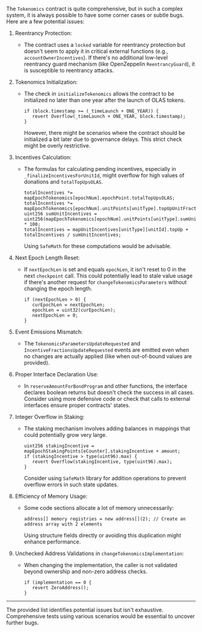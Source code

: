 The `Tokenomics` contract is quite comprehensive, but in such a complex system, it is always possible to have some corner cases or subtle bugs. Here are a few potential issues:

1. Reentrancy Protection:
   - The contract uses a `locked` variable for reentrancy protection but doesn't seem to apply it in critical external functions (e.g., `accountOwnerIncentives`). If there's no additional low-level reentrancy guard mechanism (like OpenZeppelin `ReentrancyGuard`), it is susceptible to reentrancy attacks.

2. Tokenomics Initialization:
   - The check in `initializeTokenomics` allows the contract to be initialized no later than one year after the launch of OLAS tokens.
     ```solidity
     if (block.timestamp >= (_timeLaunch + ONE_YEAR)) {
        revert Overflow(_timeLaunch + ONE_YEAR, block.timestamp);
     }
     ```
     However, there might be scenarios where the contract should be initialized a bit later due to governance delays. This strict check might be overly restrictive.

3. Incentives Calculation:
   - The formulas for calculating pending incentives, especially in `_finalizeIncentivesForUnitId`, might overflow for high values of donations and `totalTopUpsOLAS`.
     ```solidity
     totalIncentives *= mapEpochTokenomics[epochNum].epochPoint.totalTopUpsOLAS;
     totalIncentives *= mapEpochTokenomics[epochNum].unitPoints[unitType].topUpUnitFraction;
     uint256 sumUnitIncentives = uint256(mapEpochTokenomics[epochNum].unitPoints[unitType].sumUnitTopUpsOLAS) * 100;
     totalIncentives = mapUnitIncentives[unitType][unitId].topUp + totalIncentives / sumUnitIncentives;
     ```
     Using `SafeMath` for these computations would be advisable.

4. Next Epoch Length Reset:
   - If `nextEpochLen` is set and equals `epochLen`, it isn't reset to 0 in the next `checkpoint` call. This could potentially lead to stale value usage if there's another request for `changeTokenomicsParameters` without changing the epoch length.
     ```solidity
     if (nextEpochLen > 0) {
        curEpochLen = nextEpochLen;
        epochLen = uint32(curEpochLen);
        nextEpochLen = 0;
     }
     ```

5. Event Emissions Mismatch:
   - The `TokenomicsParametersUpdateRequested` and `IncentiveFractionsUpdateRequested` events are emitted even when no changes are actually applied (like when out-of-bound values are provided).

6. Proper Interface Declaration Use:
   - In `reserveAmountForBondProgram` and other functions, the interface declares boolean returns but doesn't check the success in all cases. Consider using more defensive code or check that calls to external interfaces ensure proper contracts' states.

7. Integer Overflow in Staking:
   - The staking mechanism involves adding balances in mappings that could potentially grow very large.
     ```solidity
     uint256 stakingIncentive = mapEpochStakingPoints[eCounter].stakingIncentive + amount;
     if (stakingIncentive > type(uint96).max) {
        revert Overflow(stakingIncentive, type(uint96).max);
     }
     ```
     Consider using `SafeMath` library for addition operations to prevent overflow errors in such state updates.

8. Efficiency of Memory Usage:
   - Some code sections allocate a lot of memory unnecessarily:
     ```solidity
     address[] memory registries = new address[](2); // Create an address array with 2 elements
     ```
     Using structure fields directly or avoiding this duplication might enhance performance.

9. Unchecked Address Validations in `changeTokenomicsImplementation`:
   - When changing the implementation, the caller is not validated beyond ownership and non-zero address checks.
     ```solidity
     if (implementation == 0 { 
        revert ZeroAddress();
     }
     ```

---

The provided list identifies potential issues but isn't exhaustive. Comprehensive tests using various scenarios would be essential to uncover further bugs.